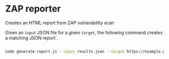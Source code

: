 # ZAP reporter

Creates an HTML report from ZAP vulnerability scan

Given an `input` JSON file for a given `target`, the following command creates a matching JSON report`.

```sh

node generate-report.js --input results.json --target https://example.gov

```
